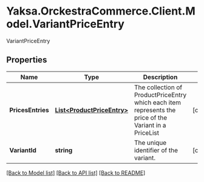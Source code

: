 # Yaksa.OrckestraCommerce.Client.Model.VariantPriceEntry
VariantPriceEntry

## Properties

Name | Type | Description | Notes
------------ | ------------- | ------------- | -------------
**PricesEntries** | [**List&lt;ProductPriceEntry&gt;**](ProductPriceEntry.md) | The collection of ProductPriceEntry which each item represents the price of the Variant in a PriceList | [optional] 
**VariantId** | **string** | The unique identifier of the variant. | [optional] 

[[Back to Model list]](../README.md#documentation-for-models) [[Back to API list]](../README.md#documentation-for-api-endpoints) [[Back to README]](../README.md)

